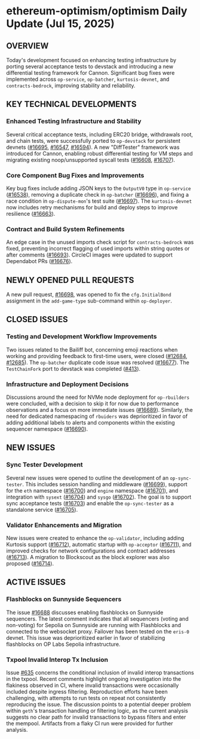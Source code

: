 # ethereum-optimism/optimism Daily Update (Jul 15, 2025)
## OVERVIEW 
Today's development focused on enhancing testing infrastructure by porting several acceptance tests to devstack and introducing a new differential testing framework for Cannon. Significant bug fixes were implemented across `op-service`, `op-batcher`, `kurtosis-devnet`, and `contracts-bedrock`, improving stability and reliability.

## KEY TECHNICAL DEVELOPMENTS

### Enhanced Testing Infrastructure and Stability
Several critical acceptance tests, including ERC20 bridge, withdrawals root, and chain tests, were successfully ported to `op-devstack` for persistent devnets ([#16695](https://github.com/ethereum-optimism/optimism/pull/16695), [#16547](https://github.com/ethereum-optimism/optimism/pull/16547), [#16594](https://github.com/ethereum-optimism/optimism/pull/16594)). A new "DiffTester" framework was introduced for Cannon, enabling robust differential testing for VM steps and migrating existing noop/unsupported syscall tests ([#16608](https://github.com/ethereum-optimism/optimism/pull/16608), [#16707](https://github.com/ethereum-optimism/optimism/pull/16707)).

### Core Component Bug Fixes and Improvements
Key bug fixes include adding JSON keys to the `OutputV0` type in `op-service` ([#16538](https://github.com/ethereum-optimism/optimism/pull/16538)), removing a duplicate check in `op-batcher` ([#16696](https://github.com/ethereum-optimism/optimism/pull/16696)), and fixing a race condition in `op-dispute-mon`'s test suite ([#16697](https://github.com/ethereum-optimism/optimism/pull/16697)). The `kurtosis-devnet` now includes retry mechanisms for build and deploy steps to improve resilience ([#16663](https://github.com/ethereum-optimism/optimism/pull/16663)).

### Contract and Build System Refinements
An edge case in the unused imports check script for `contracts-bedrock` was fixed, preventing incorrect flagging of used imports within string quotes or after comments ([#16693](https://github.com/ethereum-optimism/optimism/pull/16693)). CircleCI images were updated to support Dependabot PRs ([#16676](https://github.com/ethereum-optimism/optimism/pull/16676)).

## NEWLY OPENED PULL REQUESTS
A new pull request, [#16698](https://github.com/ethereum-optimism/optimism/pull/16698), was opened to fix the `cfg.InitialBond` assignment in the `add-game-type` sub-command within `op-deployer`.

## CLOSED ISSUES

### Testing and Development Workflow Improvements
Two issues related to the Bailiff bot, concerning emoji reactions when working and providing feedback to first-time users, were closed ([#12684](https://github.com/ethereum-optimism/optimism/issues/12684), [#12685](https://github.com/ethereum-optimism/optimism/issues/12685)). The `op-batcher` duplicate code issue was resolved ([#16677](https://github.com/ethereum-optimism/optimism/issues/16677)). The `TestChainFork` port to devstack was completed ([#413](https://github.com/ethereum-optimism/optimism/issues/413)).

### Infrastructure and Deployment Decisions
Discussions around the need for NVMe node deployment for `op-rbuilders` were concluded, with a decision to skip it for now due to performance observations and a focus on more immediate issues ([#16689](https://github.com/ethereum-optimism/optimism/issues/16689)). Similarly, the need for dedicated namespacing of `rbuiders` was deprioritized in favor of adding additional labels to alerts and components within the existing sequencer namespace ([#16690](https://github.com/ethereum-optimism/optimism/issues/16690)).

## NEW ISSUES

### Sync Tester Development
Several new issues were opened to outline the development of an `op-sync-tester`. This includes session handling and middleware ([#16699](https://github.com/ethereum-optimism/optimism/issues/16699)), support for the `eth` namespace ([#16700](https://github.com/ethereum-optimism/optimism/issues/16700)) and `engine` namespace ([#16701](https://github.com/ethereum-optimism/optimism/issues/16701)), and integration with `sysext` ([#16704](https://github.com/ethereum-optimism/optimism/issues/16704)) and `sysgo` ([#16702](https://github.com/ethereum-optimism/optimism/issues/16702)). The goal is to support sync acceptance tests ([#16703](https://github.com/ethereum-optimism/optimism/issues/16703)) and enable the `op-sync-tester` as a standalone service ([#16705](https://github.com/ethereum-optimism/optimism/issues/16705)).

### Validator Enhancements and Migration
New issues were created to enhance the `op-validator`, including adding Kurtosis support ([#16712](https://github.com/ethereum-optimism/optimism/issues/16712)), automatic startup with `op-acceptor` ([#16711](https://github.com/ethereum-optimism/optimism/issues/16711)), and improved checks for network configurations and contract addresses ([#16713](https://github.com/ethereum-optimism/optimism/issues/16713)). A migration to Blockscout as the block explorer was also proposed ([#16714](https://github.com/ethereum-optimism/optimism/issues/16714)).

## ACTIVE ISSUES

### Flashblocks on Sunnyside Sequencers
The issue [#16688](https://github.com/ethereum-optimism/optimism/issues/16688) discusses enabling flashblocks on Sunnyside sequencers. The latest comment indicates that all sequencers (voting and non-voting) for Sepolia on Sunnyside are running with Flashblocks and connected to the websocket proxy. Failover has been tested on the `eris-0` devnet. This issue was deprioritized earlier in favor of stabilizing flashblocks on OP Labs Sepolia infrastructure.

### Txpool Invalid Interop Tx Inclusion
Issue [#635](https://github.com/ethereum-optimism/optimism/issues/635) concerns the conditional inclusion of invalid interop transactions in the txpool. Recent comments highlight ongoing investigation into the flakiness observed in CI, where invalid transactions were occasionally included despite ingress filtering. Reproduction efforts have been challenging, with attempts to run tests on repeat not consistently reproducing the issue. The discussion points to a potential deeper problem within `geth`'s transaction handling or filtering logic, as the current analysis suggests no clear path for invalid transactions to bypass filters and enter the mempool. Artifacts from a flaky CI run were provided for further analysis.